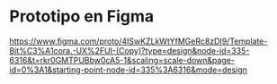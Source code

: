 # Prototipo en Figma
https://www.figma.com/proto/4ISwKZLkWtYfMGeRc8zDI9/Template-Bit%C3%A1cora.-UX%2FUI-(Copy)?type=design&node-id=335-6316&t=rkr0GMTPUBbw0cA5-1&scaling=scale-down&page-id=0%3A1&starting-point-node-id=335%3A6316&mode=design

